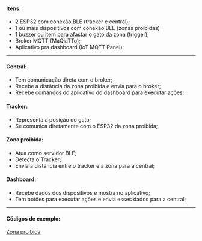 #### Itens:
- 2 ESP32 com conexão BLE (tracker e central);
- 1 ou mais dispositivos com conexâo BLE (zonas proibidas)
- 1 buzzer ou item para afastar o gato da zona (trigger);
- Broker MQTT (MaQiaTTo);
- Aplicativo pra dashboard (IoT MQTT Panel);
---
#### Central:
- Tem comunicação direta com o broker;
- Recebe a distância da zona proibida e envia para o broker;
- Recebe comandos do aplicativo do dashboard para executar ações; 
#### Tracker:
- Representa a posição do gato;
- Se comunica diretamente com o ESP32 da zona proibida;
#### Zona proibida:
- Atua como servidor BLE;
- Detecta o Tracker;
- Envia a distância entre o tracker e a zona para a central;
#### Dashboard:
- Recebe dados dos dispositivos e mostra no aplicativo;
- Tem botões para executar ações e envia esses dados para a central;
---
#### Códigos de exemplo:
[Zona proibida](#)
